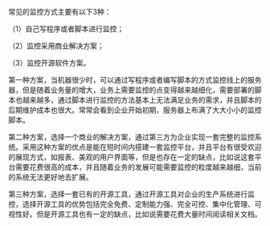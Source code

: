 

常见的监控方式主要有以下3种：

（1）自己写程序或者脚本进行监控；

（2）监控采用商业解决方案；

（3）监控开源软件方案。

第一种方案，当机器很少时，可以通过写程序或者编写脚本的方式监控线上的服务器，但是随着业务量的增大，业务上需要监控的点变得越来越细化，需要部署的脚本也越来越多，通过脚本进行监控的方法基本上无法满足业务的需求，并且脚本的后期维护成本也很大。常常会看到企业开始初期，服务器上布满了大大小小的监控脚本。

第二种方案，选择一个商业的解决方案，通过第三方为企业实现一套完整的监控系统。采用这种方案的优点是能在短时间内搭建一套监控平台，并且平台有很受欢迎的展现方式，如报表、美观的用户界面等，但是也存在一定的缺点，比如说这套平台需要花费很高的成本，并且随着业务的发展可能需要监控的粒度越来越细，当前的系统无法更好地去扩展。

第三种方案，选择一套已有的开源工具，通过开源工具对企业的生产系统进行监控，选择开源工具的优势包括完全免费、定制能力强、完全可控、集中化管理、可视性好。但是开源工具也有一定的缺点，比如说需要花费大量时间阅读相关文档。



